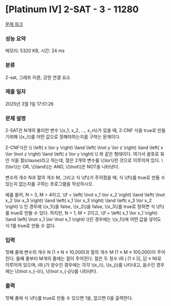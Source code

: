 # [Platinum IV] 2-SAT - 3 - 11280 

[문제 링크](https://www.acmicpc.net/problem/11280) 

### 성능 요약

메모리: 5320 KB, 시간: 24 ms

### 분류

2-sat, 그래프 이론, 강한 연결 요소

### 제출 일자

2025년 3월 1일 17:51:26

### 문제 설명

<p>2-SAT은 N개의 불리언 변수 \(x_1, x_2, ..., x_n\)가 있을 때, 2-CNF 식을 true로 만들기위해 \(x_i\)를 어떤 값으로 정해야하는지를 구하는 문제이다.</p>

<p>2-CNF식은 \( \left( x \lor y \right) \land \left( \lnot y \lor z \right) \land \left( x \lor \lnot z \right) \land \left( z \lor y \right) \) 와 같은 형태이다. 여기서 괄호로 묶인 식을 절(clause)라고 하는데, 절은 2개의 변수를 \(\lor\)한 것으로 이루어져 있다. \(\lor\)는 OR, \(\land\)는 AND, \(\lnot\)은 NOT을 나타낸다.</p>

<p>변수의 개수 N과 절의 개수 M, 그리고 식 \(f\)가 주어졌을 때, 식 \(f\)를 true로 만들 수 있는지 없는지를 구하는 프로그램을 작성하시오.</p>

<p>예를 들어, N = 3, M = 4이고, \(f =  \left( \lnot x_1 \lor x_2 \right) \land \left( \lnot x_2 \lor x_3 \right) \land \left( x_1 \lor x_3 \right) \land \left( x_3 \lor x_2 \right) \) 인 경우에 \(x_1\)을 false, \(x_2\)을 false, \(x_3\)를 true로 정하면 식 \(f\)를 true로 만들 수 있다. 하지만, N = 1, M = 2이고, \(f = \left( x_1 \lor x_1 \right) \land \left( \lnot x_1 \lor \lnot x_1 \right) \)인 경우에는 \(x_1\)에 어떤 값을 넣어도 식 f를 true로 만들 수 없다.</p>

### 입력 

 <p>첫째 줄에 변수의 개수 N (1 ≤ N ≤ 10,000)과 절의 개수 M (1 ≤ M ≤ 100,000)이 주어진다. 둘째 줄부터 M개의 줄에는 절이 주어진다. 절은 두 정수 i와 j (1 ≤ |i|, |j| ≤ N)로 이루어져 있으며, i와 j가 양수인 경우에는 각각 \(x_i\), \(x_j\)를 나타내고, 음수인 경우에는 \(\lnot x_{-i}\), \(\lnot x_{-j}\)를 나타낸다.</p>

### 출력 

 <p>첫째 줄에 식 \(f\)를 true로 만들 수 있으면 1을, 없으면 0을 출력한다.</p>

